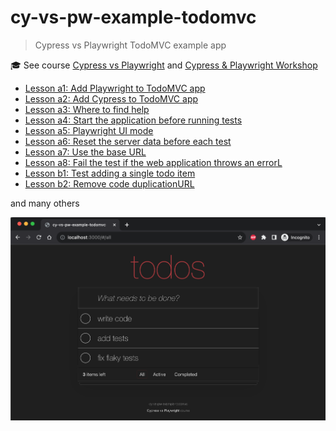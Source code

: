 # cy-vs-pw-example-todomvc

> Cypress vs Playwright TodoMVC example app

🎓 See course [Cypress vs Playwright](https://cypress.tips/courses/cypress-vs-playwright) and [Cypress & Playwright Workshop](https://github.com/bahmutov/cypress-workshop-cy-vs-pw)

- [Lesson a1: Add Playwright to TodoMVC app](https://cypress.tips/courses/cypress-vs-playwright/a1)
- [Lesson a2: Add Cypress to TodoMVC app](https://cypress.tips/courses/cypress-vs-playwright/a2)
- [Lesson a3: Where to find help](https://cypress.tips/courses/cypress-vs-playwright/a3)
- [Lesson a4: Start the application before running tests](https://cypress.tips/courses/cypress-vs-playwright/a4)
- [Lesson a5: Playwright UI mode](https://cypress.tips/courses/cypress-vs-playwright/a5)
- [Lesson a6: Reset the server data before each test](https://cypress.tips/courses/cypress-vs-playwright/a6)
- [Lesson a7: Use the base URL](https://cypress.tips/courses/cypress-vs-playwright/a7)
- [Lesson a8: Fail the test if the web application throws an errorL](https://cypress.tips/courses/cypress-vs-playwright/a8)
- [Lesson b1: Test adding a single todo item](https://cypress.tips/courses/cypress-vs-playwright/b1)
- [Lesson b2: Remove code duplicationURL](https://cypress.tips/courses/cypress-vs-playwright/b2)

and many others

![TodoMVC app](./images/app.png)
